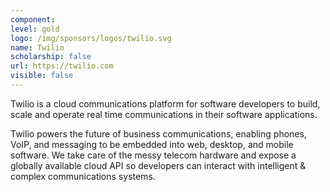 ```yaml
---
component: 
level: gold
logo: /img/sponsors/logos/twilio.svg
name: Twilio
scholarship: false
url: https://twilio.com
visible: false
---
```


Twilio is a cloud communications platform for software developers to build, scale and operate real time communications in their software applications.

Twilio powers the future of business communications, enabling phones, VoIP, and messaging to be embedded into web, desktop, and mobile software. We take care of the messy telecom hardware and expose a globally available cloud API so developers can interact with intelligent & complex communications systems.
